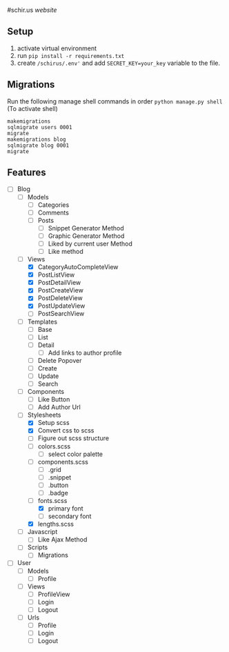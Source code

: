 #schir.us _website_

## Setup

1. activate virtual environment
2. run `pip install -r requirements.txt`
3. create `/schirus/.env'` and add `SECRET_KEY=your_key` variable to the file.

## Migrations
Run the following manage shell commands in order 
`python manage.py shell` (To activate shell)
```
makemigrations
sqlmigrate users 0001
migrate
makemigrations blog
sqlmigrate blog 0001
migrate
```

## Features
- [ ] Blog
    - [ ] Models
        - [ ] Categories
        - [ ] Comments
        - [ ] Posts
            - [ ] Snippet Generator Method
            - [ ] Graphic Generator Method
            - [ ] Liked by current user Method
            - [ ] Like method
    - [ ] Views
        - [x] CategoryAutoCompleteView
        - [x] PostListView
        - [x] PostDetailView
        - [x] PostCreateView
        - [x] PostDeleteView
        - [x] PostUpdateView
        - [ ] PostSearchView
    - [ ] Templates
        - [ ] Base
        - [ ] List
        - [ ] Detail
          - [ ] Add links to author profile
        - [ ] Delete Popover
        - [ ] Create
        - [ ] Update
        - [ ] Search
    - [ ] Components
        - [ ] Like Button
        - [ ] Add Author Url
    - [ ] Stylesheets
        - [x] Setup scss
        - [x] Convert css to scss
        - [ ] Figure out scss structure
        - [ ] colors.scss
            - [ ] select color palette
        - [ ] components.scss
            - [ ] .grid
            - [ ] .snippet
            - [ ] .button
            - [ ] .badge
        - [ ] fonts.scss
            - [x] primary font
            - [ ] secondary font
        - [x] lengths.scss
    - [ ] Javascript
        - [ ] Like Ajax Method
    - [ ] Scripts
        - [ ] Migrations
    
- [ ] User
    - [ ] Models
        - [ ] Profile
    - [ ] Views
        - [ ] ProfileView
        - [ ] Login
        - [ ] Logout
    - [ ] Urls
        - [ ] Profile
        - [ ] Login
        - [ ] Logout
